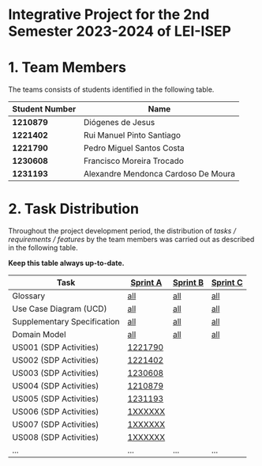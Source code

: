 # Integrative Project for the 2nd Semester 2023-2024 of LEI-ISEP

# 1. Team Members

The teams consists of students identified in the following table.

| Student Number | Name                                |
|----------------|-------------------------------------|
| **1210879**    | Diógenes de Jesus                   |
| **1221402**    | Rui Manuel Pinto Santiago           |
| **1221790**    | Pedro Miguel Santos Costa           |
| **1230608**    | Francisco Moreira Trocado           |
| **1231193**    | Alexandre Mendonca Cardoso De Moura |

# 2. Task Distribution ###

Throughout the project development period, the distribution of _tasks / requirements / features_ by the team members
was carried out as described in the following table.

**Keep this table always up-to-date.**

| Task                        | [Sprint A](sprintA/Readme.md)                                                              | [Sprint B](sprintB/Readme.md)                                                              | [Sprint C](sprintC/Readme.md)                                                              |
|-----------------------------|--------------------------------------------------------------------------------------------|--------------------------------------------------------------------------------------------|--------------------------------------------------------------------------------------------|
| Glossary                    | [all](sprintA/global-artifacts/01.requirements-engineering/glossary.md)                    | [all](sprintB/global-artifacts/01.engineering-requirements/glossary.md)                    | [all](sprintC/global-artifacts/01.engineering-requirements/glossary.md)                    |
| Use Case Diagram (UCD)      | [all](sprintA/global-artifacts/01.requirements-engineering/use-case-diagram.md)            | [all](sprintB/global-artifacts/01.engineering-requirements/use-case-diagram.md)            | [all](sprintC/global-artifacts/01.engineering-requirements/use-case-diagram.md)            |
| Supplementary Specification | [all](sprintA/global-artifacts/01.requirements-engineering/supplementary-specification.md) | [all](sprintB/global-artifacts/01.engineering-requirements/supplementary-specification.md) | [all](sprintC/global-artifacts/01.engineering-requirements/supplementary-specification.md) |
| Domain Model                | [all](sprintA/global-artifacts/02.analysis/analysis.md)                                    | [all](sprintB/global-artifacts/02.analysis/analysis.md)                                    | [all](sprintC/global-artifacts/02.analysis/analysis.md)                                    |
| US001 (SDP Activities)      | [1221790](sprintA/us001/Readme.md)                                                         |                                                                                            |                                                                                            |
| US002 (SDP Activities)      | [1221402](sprintA/us002/Readme.md)                                                         |                                                                                            |                                                                                            |
| US003 (SDP Activities)      | [1230608](sprintA/us003/Readme.md)                                                         |                                                                                            |                                                                                            |
| US004 (SDP Activities)      | [1210879](sprintA/us004/Readme.md)                                                         |                                                                                            |                                                                                            |
| US005 (SDP Activities)      | [1231193](sprintA/us005/Readme.md)                                                         |                                                                                            |                                                                                            |
| US006 (SDP Activities)      | [1XXXXXX](sprintA/us006/Readme.md)                                                         |                                                                                            |                                                                                            |
| US007 (SDP Activities)      | [1XXXXXX](sprintA/us007/Readme.md)                                                         |                                                                                            |                                                                                            |
| US008 (SDP Activities)      | [1XXXXXX](sprintA/us008/Readme.md)                                                         |                                                                                            |                                                                                            |
| ...                         | ...                                                                                        | ...                                                                                        | ...                                                                                        |